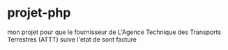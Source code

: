 # projet-php
mon projet pour que le fournisseur de L'Agence Technique des Transports Terrestres (ATTT) suive l'etat de sont facture 
